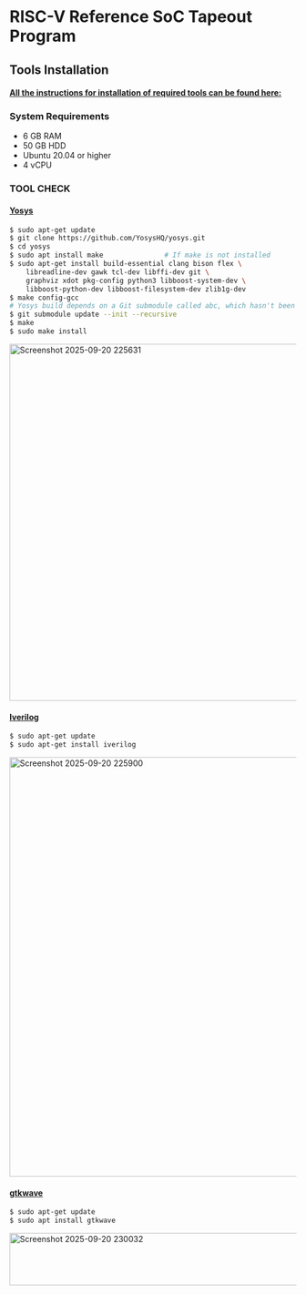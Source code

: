 # RISC-V Reference SoC Tapeout Program 

## Tools Installation

#### <ins>All the instructions for installation of required tools can be found here:</ins>

### **System Requirements**
- 6 GB RAM
- 50 GB HDD
- Ubuntu 20.04 or higher
- 4 vCPU



### **TOOL CHECK**

#### <ins>**Yosys**</ins>
```bash
$ sudo apt-get update
$ git clone https://github.com/YosysHQ/yosys.git
$ cd yosys
$ sudo apt install make               # If make is not installed
$ sudo apt-get install build-essential clang bison flex \
    libreadline-dev gawk tcl-dev libffi-dev git \
    graphviz xdot pkg-config python3 libboost-system-dev \
    libboost-python-dev libboost-filesystem-dev zlib1g-dev
$ make config-gcc
# Yosys build depends on a Git submodule called abc, which hasn't been initialized yet. You need to run the following command before running make
$ git submodule update --init --recursive
$ make 
$ sudo make install
```
<img width="1031" height="627" alt="Screenshot 2025-09-20 225631" src="https://github.com/user-attachments/assets/b76da8a0-a548-46c5-91b6-e2ce11196899" />


#### <ins>**Iverilog**</ins>
```bash
$ sudo apt-get update
$ sudo apt-get install iverilog
```
<img width="1136" height="737" alt="Screenshot 2025-09-20 225900" src="https://github.com/user-attachments/assets/c44dfaed-55e3-4aec-9a1a-1c91e28d3392" />


#### <ins>**gtkwave**</ins>
```bash
$ sudo apt-get update
$ sudo apt install gtkwave
```
<img width="713" height="92" alt="Screenshot 2025-09-20 230032" src="https://github.com/user-attachments/assets/e1fe0852-9623-4771-8987-f83ca5db218c" />

